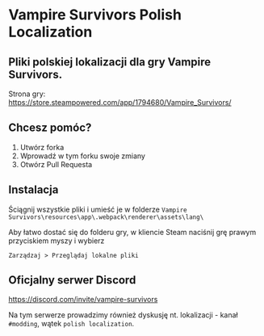 # Vampire Survivors Polish Localization

## Pliki polskiej lokalizacji dla gry Vampire Survivors.

Strona gry: https://store.steampowered.com/app/1794680/Vampire_Survivors/

## Chcesz pomóc?

1. Utwórz forka
2. Wprowadź w tym forku swoje zmiany
3. Otwórz Pull Requesta

## Instalacja

Ściągnij wszystkie pliki i umieść je w folderze `Vampire Survivors\resources\app\.webpack\renderer\assets\lang\`

Aby łatwo dostać się do folderu gry, w kliencie Steam naciśnij grę prawym przyciskiem myszy i wybierz

`Zarządzaj > Przeglądaj lokalne pliki`

## Oficjalny serwer Discord

https://discord.com/invite/vampire-survivors

Na tym serwerze prowadzimy również dyskusję nt. lokalizacji - kanał `#modding`, wątek `polish localization`.
